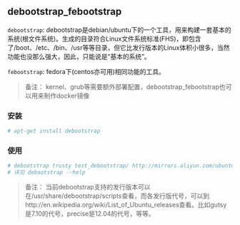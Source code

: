 ## debootstrap_febootstrap

`debootstrap`: debootstrap是debian/ubuntu下的一个工具，用来构建一套基本的系统(根文件系统)。生成的目录符合Linux文件系统标准(FHS)，即包含了/boot、/etc、/bin、/usr等等目录，但它比发行版本的Linux体积小很多，当然功能也没那么强大，因此，只能说是“基本的系统”。

`febootstrap`: fedora下(centos亦可用)相同功能的工具。

> 备注： kernel、grub等需要额外部署配置，debootstrap_febootstrap也可以用来制作docker镜像


### 安装

```bash
# apt-get install debootstrap
```

### 使用

```bash
# debootstrap trusty test_debootstrap/ http://mirrors.aliyun.com/ubuntu
# 详见 debootstrap --help
```

> 备注： 当前debootstrap支持的发行版本可以在/usr/share/debootstrap/scripts查看，而各发行版代号，可以到http://en.wikipedia.org/wiki/List_of_Ubuntu_releases查看。比如gutsy是7.10的代号，precise是12.04的代号，等等。



